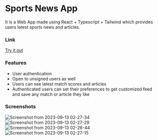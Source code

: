 # Sports News App

It is a Web App made using React + Typescript + Tailwind which provides users latest sports news and articles.

### Link
[Try it out](https://main--capstone-301-kshitij.netlify.app/)

### Features

- User authentication
- Open to unsigned users as well
- Users can see latest match scores and articles
- Authenticated users can set their preferences to get customized feed and save any match or article they like

### Screenshots
![Screenshot from 2023-09-13 02-27-34](https://github.com/kshitijv256/capstone301/assets/101321276/029f2f56-800f-4108-b0a5-e3038de87484)
![Screenshot from 2023-09-13 02-27-29](https://github.com/kshitijv256/capstone301/assets/101321276/36c20f28-17b0-4259-a3dc-89c0fcf1957d)
![Screenshot from 2023-09-13 02-26-44](https://github.com/kshitijv256/capstone301/assets/101321276/33f6fa49-394c-4e97-ad7f-835985e4a6c6)
![Screenshot from 2023-09-13 02-27-15](https://github.com/kshitijv256/capstone301/assets/101321276/271bf976-118d-449d-ba87-f223ed0a4ab4)



